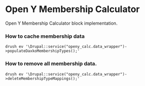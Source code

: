 # Open Y Membership Calculator

Open Y Membership Calculator block implementation.

### How to cache membership data

```
drush ev '\Drupal::service("openy_calc.data_wrapper")->populateDaxkoMembershipTypes();'
```

### How to remove all membership data.

```
drush ev '\Drupal::service("openy_calc.data_wrapper")->deleteMembershipTypeMappings();'
```
